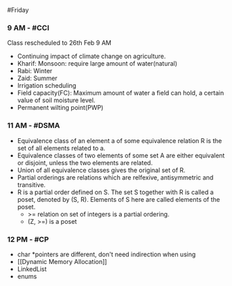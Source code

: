 #Friday 
### 9 AM - #CCI 
Class rescheduled to 26th Feb 9 AM
- Continuing impact of climate change on agriculture.
- Kharif: Monsoon: require large amount of water(natural)
- Rabi: Winter
- Zaid: Summer
- Irrigation scheduling
- Field capacity(FC): Maximum amount of water a field can hold, a certain value of soil moisture level.
- Permanent wilting point(PWP)

### 11 AM - #DSMA 
- Equivalence class of an element a of some equivalence relation R is the set of all elements related to a.
- Equivalence classes of two elements of some set A are either equivalent or disjoint, unless the two elements are related.
- Union of all equivalence classes gives the original set of R.
- Partial orderings are relations which are relfexive, antisymmetric and transitive.
- R is a partial order defined on S. The set S together with R is called a poset, denoted by (S, R). Elements of S here are called elements of the poset.
	- \>= relation on set of integers is a partial ordering.
	- (Z, >=) is a poset

### 12 PM - #CP 
- char \*pointers are different, don't need indirection when using
- [[Dynamic Memory Allocation]]
- LinkedList
- enums